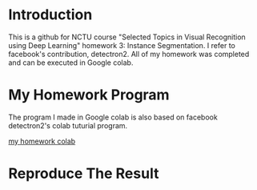 # Introduction
This is a github for NCTU course "Selected Topics in Visual Recognition using Deep Learning" homework 3: Instance Segmentation.
I refer to facebook's contribution, detectron2.
All of my homework was completed and can be executed in Google colab.

# My Homework Program
The program I made in Google colab is also based on facebook detectron2's colab tuturial program.

[my homework colab](https://colab.research.google.com/drive/1UFly0z_NLrUSOfj9VG5hJWDbKzlg-z5E?usp=sharing)

# Reproduce The Result

